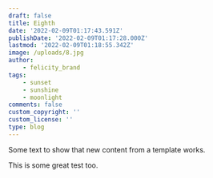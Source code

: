 ```yaml
---
draft: false
title: Eighth
date: '2022-02-09T01:17:43.591Z'
publishDate: '2022-02-09T01:17:28.000Z'
lastmod: '2022-02-09T01:18:55.342Z'
image: /uploads/8.jpg
author:
    - felicity_brand
tags:
    - sunset
    - sunshine
    - moonlight
comments: false
custom_copyright: ''
custom_license: ''
type: blog
---
```


Some text to show that new content from a template works.

This is some great test too.